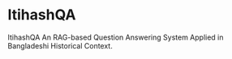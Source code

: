 # ItihashQA
ItihashQA An RAG-based Question Answering System Applied in Bangladeshi Historical Context.
